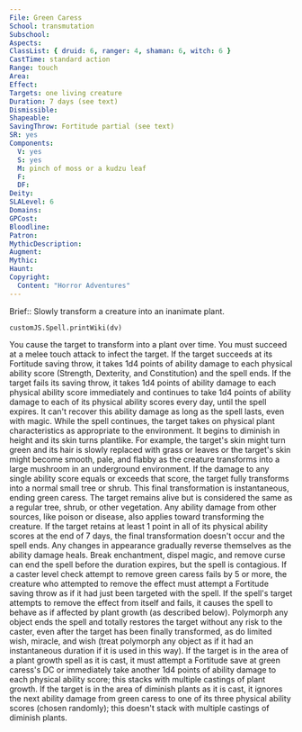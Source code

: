 ```yaml
---
File: Green Caress
School: transmutation
Subschool: 
Aspects: 
ClassList: { druid: 6, ranger: 4, shaman: 6, witch: 6 }
CastTime: standard action
Range: touch
Area: 
Effect: 
Targets: one living creature
Duration: 7 days (see text)
Dismissible: 
Shapeable: 
SavingThrow: Fortitude partial (see text)
SR: yes
Components:
  V: yes
  S: yes
  M: pinch of moss or a kudzu leaf
  F: 
  DF: 
Deity: 
SLALevel: 6
Domains: 
GPCost: 
Bloodline: 
Patron: 
MythicDescription: 
Augment: 
Mythic: 
Haunt: 
Copyright:
  Content: "Horror Adventures"
---
```

Brief:: Slowly transform a creature into an inanimate plant.

```dataviewjs
customJS.Spell.printWiki(dv)
```

You cause the target to transform into a plant over time. You must succeed at a melee touch attack to infect the target. If the target succeeds at its Fortitude saving throw, it takes 1d4 points of ability damage to each physical ability score (Strength, Dexterity, and Constitution) and the spell ends. If the target fails its saving throw, it takes 1d4 points of ability damage to each physical ability score immediately and continues to take 1d4 points of ability damage to each of its physical ability scores every day, until the spell expires. It can't recover this ability damage as long as the spell lasts, even with magic. While the spell continues, the target takes on physical plant characteristics as appropriate to the environment. It begins to diminish in height and its skin turns plantlike. For example, the target's skin might turn green and its hair is slowly replaced with grass or leaves or the target's skin might become smooth, pale, and flabby as the creature transforms into a large mushroom in an underground environment.  If the damage to any single ability score equals or exceeds that score, the target fully transforms into a normal small tree or shrub. This final transformation is instantaneous, ending green caress. The target remains alive but is considered the same as a regular tree, shrub, or other vegetation. Any ability damage from other sources, like poison or disease, also applies toward transforming the creature. If the target retains at least 1 point in all of its physical ability scores at the end of 7 days, the final transformation doesn't occur and the spell ends. Any changes in appearance gradually reverse themselves as the ability damage heals.  Break enchantment, dispel magic, and remove curse can end the spell before the duration expires, but the spell is contagious. If a caster level check attempt to remove green caress fails by 5 or more, the creature who attempted to remove the effect must attempt a Fortitude saving throw as if it had just been targeted with the spell. If the spell's target attempts to remove the effect from itself and fails, it causes the spell to behave as if affected by plant growth (as described below).  Polymorph any object ends the spell and totally restores the target without any risk to the caster, even after the target has been finally transformed, as do limited wish, miracle, and wish (treat polymorph any object as if it had an instantaneous duration if it is used in this way). If the target is in the area of a plant growth spell as it is cast, it must attempt a Fortitude save at green caress's  DC or immediately take another 1d4 points of ability damage to each physical ability score; this stacks with multiple castings of plant growth. If the target is in the area of diminish plants as it is cast, it ignores the next ability damage from green caress to one of its three physical ability scores (chosen randomly); this doesn't stack with multiple castings of diminish plants.
